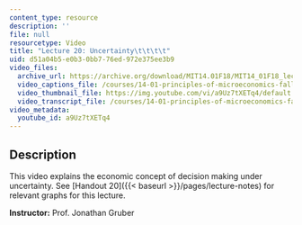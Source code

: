 ```yaml
---
content_type: resource
description: ''
file: null
resourcetype: Video
title: "Lecture 20: Uncertainty\t\t\t\t"
uid: d51a04b5-e0b3-0bb7-76ed-972e375ee3b9
video_files:
  archive_url: https://archive.org/download/MIT14.01F18/MIT14_01F18_lec20_300k.mp4
  video_captions_file: /courses/14-01-principles-of-microeconomics-fall-2018/b08f82628eab59a9854f7a8dfef8c8ca_a9Uz7tXETq4.vtt
  video_thumbnail_file: https://img.youtube.com/vi/a9Uz7tXETq4/default.jpg
  video_transcript_file: /courses/14-01-principles-of-microeconomics-fall-2018/ec6efe706237bc88670d45116f387fd3_a9Uz7tXETq4.pdf
video_metadata:
  youtube_id: a9Uz7tXETq4
---
```


Description
-----------

This video explains the economic concept of decision making under uncertainty. See [Handout 20]({{< baseurl >}}/pages/lecture-notes) for relevant graphs for this lecture. 

**Instructor:** Prof. Jonathan Gruber